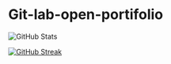 # Git-lab-open-portifolio

![GitHub Stats](https://github-readme-stats.vercel.app/api?username=Gust4v0M&theme=transparent&bg_color=000&border_color=30A3DC&show_icons=true&icon_color=30A3DC&title_color=E94D5F&text_color=FFF)


[![GitHub Streak](https://streak-stats.demolab.com/?user=Gust4v0M&theme=bear&background=000&border=30A3DC&dates=FFF)](https://git.io/streak-stats)
